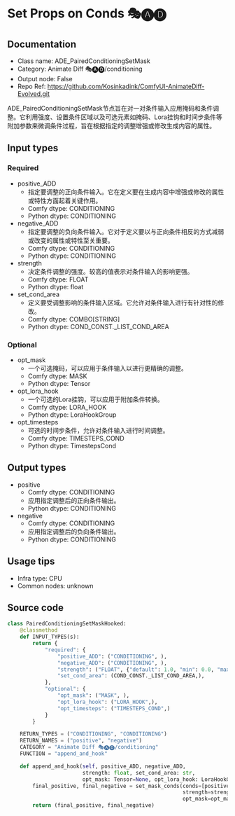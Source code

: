 # Set Props on Conds 🎭🅐🅓
## Documentation
- Class name: ADE_PairedConditioningSetMask
- Category: Animate Diff 🎭🅐🅓/conditioning
- Output node: False
- Repo Ref: https://github.com/Kosinkadink/ComfyUI-AnimateDiff-Evolved.git

ADE_PairedConditioningSetMask节点旨在对一对条件输入应用掩码和条件调整。它利用强度、设置条件区域以及可选元素如掩码、Lora挂钩和时间步条件等附加参数来微调条件过程，旨在根据指定的调整增强或修改生成内容的属性。

## Input types
### Required
- positive_ADD
    - 指定要调整的正向条件输入。它在定义要在生成内容中增强或修改的属性或特性方面起着关键作用。
    - Comfy dtype: CONDITIONING
    - Python dtype: CONDITIONING
- negative_ADD
    - 指定要调整的负向条件输入。它对于定义要以与正向条件相反的方式减弱或改变的属性或特性至关重要。
    - Comfy dtype: CONDITIONING
    - Python dtype: CONDITIONING
- strength
    - 决定条件调整的强度。较高的值表示对条件输入的影响更强。
    - Comfy dtype: FLOAT
    - Python dtype: float
- set_cond_area
    - 定义要受调整影响的条件输入区域。它允许对条件输入进行有针对性的修改。
    - Comfy dtype: COMBO[STRING]
    - Python dtype: COND_CONST._LIST_COND_AREA

### Optional
- opt_mask
    - 一个可选掩码，可以应用于条件输入以进行更精确的调整。
    - Comfy dtype: MASK
    - Python dtype: Tensor
- opt_lora_hook
    - 一个可选的Lora挂钩，可以应用于附加条件转换。
    - Comfy dtype: LORA_HOOK
    - Python dtype: LoraHookGroup
- opt_timesteps
    - 可选的时间步条件，允许对条件输入进行时间调整。
    - Comfy dtype: TIMESTEPS_COND
    - Python dtype: TimestepsCond

## Output types
- positive
    - Comfy dtype: CONDITIONING
    - 应用指定调整后的正向条件输出。
    - Python dtype: CONDITIONING
- negative
    - Comfy dtype: CONDITIONING
    - 应用指定调整后的负向条件输出。
    - Python dtype: CONDITIONING

## Usage tips
- Infra type: CPU
- Common nodes: unknown

## Source code
```python
class PairedConditioningSetMaskHooked:
    @classmethod
    def INPUT_TYPES(s):
        return {
            "required": {
                "positive_ADD": ("CONDITIONING", ),
                "negative_ADD": ("CONDITIONING", ),
                "strength": ("FLOAT", {"default": 1.0, "min": 0.0, "max": 10.0, "step": 0.01}),
                "set_cond_area": (COND_CONST._LIST_COND_AREA,),
            },
            "optional": {
                "opt_mask": ("MASK", ),
                "opt_lora_hook": ("LORA_HOOK",),
                "opt_timesteps": ("TIMESTEPS_COND",)
            }
        }

    RETURN_TYPES = ("CONDITIONING", "CONDITIONING")
    RETURN_NAMES = ("positive", "negative")
    CATEGORY = "Animate Diff 🎭🅐🅓/conditioning"
    FUNCTION = "append_and_hook"

    def append_and_hook(self, positive_ADD, negative_ADD,
                        strength: float, set_cond_area: str,
                        opt_mask: Tensor=None, opt_lora_hook: LoraHookGroup=None, opt_timesteps: TimestepsCond=None):
        final_positive, final_negative = set_mask_conds(conds=[positive_ADD, negative_ADD],
                                                        strength=strength, set_cond_area=set_cond_area,
                                                        opt_mask=opt_mask, opt_lora_hook=opt_lora_hook, opt_timesteps=opt_timesteps)
        return (final_positive, final_negative)